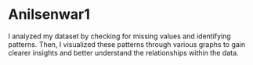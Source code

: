# Anilsenwar1
I analyzed my dataset by checking for missing values and identifying patterns. Then, I visualized these patterns through various graphs to gain clearer insights and better understand the relationships within the data.
